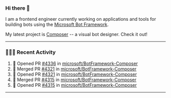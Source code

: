 ### Hi there 👋

I am a frontend engineer currently working on applications and tools for building bots using the [Microsoft Bot Framework](https://dev.botframework.com/).

My latest project is [Composer](https://github.com/microsoft/BotFramework-Composer) -- a visual bot designer. Check it out!

---

### 👨🏻‍💻 Recent Activity

<!--START_SECTION:activity-->
1. 💪 Opened PR [#4336](https://github.com/microsoft/BotFramework-Composer/pull/4336) in [microsoft/BotFramework-Composer](https://github.com/microsoft/BotFramework-Composer)
2. 🎉 Merged PR [#4321](https://github.com/microsoft/BotFramework-Composer/pull/4321) in [microsoft/BotFramework-Composer](https://github.com/microsoft/BotFramework-Composer)
3. 💪 Opened PR [#4321](https://github.com/microsoft/BotFramework-Composer/pull/4321) in [microsoft/BotFramework-Composer](https://github.com/microsoft/BotFramework-Composer)
4. 🎉 Merged PR [#4315](https://github.com/microsoft/BotFramework-Composer/pull/4315) in [microsoft/BotFramework-Composer](https://github.com/microsoft/BotFramework-Composer)
5. 💪 Opened PR [#4315](https://github.com/microsoft/BotFramework-Composer/pull/4315) in [microsoft/BotFramework-Composer](https://github.com/microsoft/BotFramework-Composer)
<!--END_SECTION:activity-->

---

<!--
**a-b-r-o-w-n/a-b-r-o-w-n** is a ✨ _special_ ✨ repository because its `README.md` (this file) appears on your GitHub profile.

Here are some ideas to get you started:

- 🔭 I’m currently working on ...
- 🌱 I’m currently learning ...
- 👯 I’m looking to collaborate on ...
- 🤔 I’m looking for help with ...
- 💬 Ask me about ...
- 📫 How to reach me: ...
- 😄 Pronouns: ...
- ⚡ Fun fact: ...
-->
